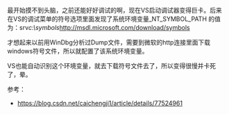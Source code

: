 

最开始摸不到头脑，之前还能好好调试的啊，现在VS启动调试器变得巨卡。后来在VS的调试菜单的符号选项里面发现了系统环境变量_NT_SYMBOL_PATH 的值为：srv*c:\symbols*http://msdl.microsoft.com/download/symbols

才想起来以前用WinDbg分析过Dump文件，需要到微软的http连接里面下载windows符号文件，所以就配置了该系统环境变量。

VS也能自动识别这个环境变量，就去下载符号文件去了，所以变得很慢并卡死了，晕。

参考：

 - https://blog.csdn.net/caichengji1/article/details/77524961
